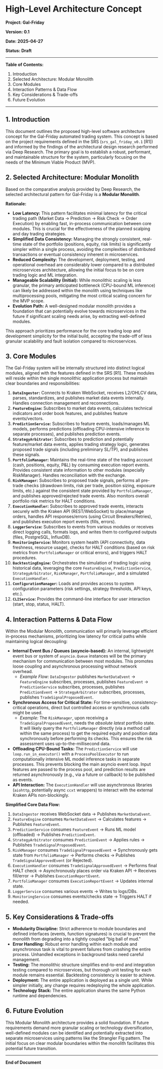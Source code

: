 # High-Level Architecture Concept

**Project: Gal-Friday**

**Version: 0.1**

**Date: 2025-04-27**

**Status: Draft**

---

**Table of Contents:**

1.  Introduction
2.  Selected Architecture: Modular Monolith
3.  Core Modules
4.  Interaction Patterns & Data Flow
5.  Key Considerations & Trade-offs
6.  Future Evolution

---

## 1. Introduction

This document outlines the proposed high-level software architecture concept for the Gal-Friday automated trading system. This concept is based on the project requirements defined in the SRS (`srs_gal_friday_v0.1` [R1]) and informed by the findings of the architectural design research performed via Deep Research. The primary goal is to establish a robust, performant, and maintainable structure for the system, particularly focusing on the needs of the Minimum Viable Product (MVP).

## 2. Selected Architecture: Modular Monolith

Based on the comparative analysis provided by Deep Research, the selected architectural pattern for Gal-Friday is a **Modular Monolith**.

**Rationale:**

* **Low Latency:** This pattern facilitates minimal latency for the critical trading path (Market Data -> Prediction -> Risk Check -> Order Execution) by enabling fast, in-process communication between core modules. This is crucial for the effectiveness of the planned scalping and day trading strategies.
* **Simplified Data Consistency:** Managing the strongly consistent, real-time state of the portfolio (positions, equity, risk limits) is significantly simpler within a single process, avoiding the complexities of distributed transactions or eventual consistency inherent in microservices.
* **Reduced Complexity:** The development, deployment, testing, and operational overhead are considerably lower compared to a distributed microservices architecture, allowing the initial focus to be on core trading logic and ML integration.
* **Manageable Scalability (Initial):** While monolithic scaling is less granular, the primary anticipated bottleneck (CPU-bound ML inference) can likely be addressed within the monolith using techniques like multiprocessing pools, mitigating the most critical scaling concern for the MVP scope.
* **Evolution Path:** A well-designed modular monolith provides a foundation that can potentially evolve towards microservices in the future if significant scaling needs arise, by extracting well-defined modules.

This approach prioritizes performance for the core trading loop and development simplicity for the initial build, accepting the trade-off of less granular scalability and fault isolation compared to microservices.

## 3. Core Modules

The Gal-Friday system will be internally structured into distinct logical modules, aligned with the features defined in the SRS [R1]. These modules will reside within the single monolithic application process but maintain clear boundaries and responsibilities:

1.  **`DataIngestor`:** Connects to Kraken WebSocket, receives L2/OHLCV data, parses, standardizes, and publishes market data events internally. Handles connection management and reconnections.
2.  **`FeatureEngine`:** Subscribes to market data events, calculates technical indicators and order book features, and publishes feature events/vectors.
3.  **`PredictionService`:** Subscribes to feature events, loads/manages ML models, performs predictions (offloading CPU-intensive inference to separate processes), and publishes prediction events.
4.  **`StrategyArbitrator`:** Subscribes to prediction and potentially feature/market data events, applies trading strategy logic, generates proposed trade signals (including preliminary SL/TP), and publishes these signals.
5.  **`PortfolioManager`:** Maintains the real-time state of the trading account (cash, positions, equity, P&L) by consuming execution report events. Provides consistent state information to other modules (especially RiskManager). Handles reconciliation with the exchange.
6.  **`RiskManager`:** Subscribes to proposed trade signals, performs all pre-trade checks (drawdown limits, risk per trade, position sizing, exposure limits, etc.) against the consistent state provided by `PortfolioManager`, and publishes approved/rejected trade events. Also monitors overall portfolio risk metrics for HALT conditions.
7.  **`ExecutionHandler`:** Subscribes to approved trade events, interacts securely with the Kraken API (REST/WebSocket) to place/manage orders, handles API responses/errors (using Circuit Breakers/Retries), and publishes execution report events (fills, errors).
8.  **`LoggerService`:** Subscribes to events from various modules or receives direct logging calls, formats logs, and writes them to configured outputs (files, PostgreSQL, InfluxDB).
9.  **`MonitoringService`:** Monitors system health (API connectivity, data freshness, resource usage), checks for HALT conditions (based on risk metrics from `PortfolioManager` or critical errors), and triggers HALT procedures.
10. **`BacktestingEngine`:** Orchestrates the simulation of trading logic using historical data, leveraging the core `FeatureEngine`, `PredictionService`, `StrategyArbitrator`, `RiskManager`, `PortfolioManager`, and a simulated `ExecutionHandler`.
11. **`ConfigurationManager`:** Loads and provides access to system configuration parameters (risk settings, strategy thresholds, API keys, etc.).
12. **`CLIService`:** Provides the command-line interface for user interaction (start, stop, status, HALT).

## 4. Interaction Patterns & Data Flow

Within the Modular Monolith, communication will primarily leverage efficient in-process mechanisms, prioritizing low latency for critical paths while maintaining logical decoupling:

* **Internal Event Bus / Queues (asyncio-based):** An internal, lightweight event bus or system of `asyncio.Queue` instances will be the primary mechanism for communication between most modules. This promotes loose coupling and asynchronous processing without network overhead.
    * *Example Flow:* `DataIngestor` publishes `MarketDataEvent` -> `FeatureEngine` subscribes, processes, publishes `FeatureEvent` -> `PredictionService` subscribes, processes, publishes `PredictionEvent` -> `StrategyArbitrator` subscribes, processes, publishes `TradeSignalProposedEvent`.
* **Synchronous Access for Critical State:** For time-sensitive, consistency-critical operations, direct but controlled access or synchronous calls might be used.
    * *Example:* The `RiskManager`, upon receiving a `TradeSignalProposedEvent`, needs the *absolute latest* portfolio state. It will likely query the `PortfolioManager` directly (via a method call within the same process) to get the required equity and position data synchronously before performing its checks. This ensures the risk assessment uses up-to-the-millisecond data.
* **Offloading CPU-Bound Tasks:** The `PredictionService` will use `loop.run_in_executor()` with a `ProcessPoolExecutor` to run computationally intensive ML model inference tasks in separate processes. This prevents blocking the main asyncio event loop. Input features are passed to the process pool, and prediction results are returned asynchronously (e.g., via a future or callback) to be published as events.
* **API Interaction:** The `ExecutionHandler` will use asynchronous libraries (`aiohttp`, potentially async `ccxt` wrappers) to interact with the external Kraken APIs non-blockingly.

**Simplified Core Data Flow:**

1.  `DataIngestor` receives WebSocket data -> Publishes `MarketDataEvent`.
2.  `FeatureEngine` consumes `MarketDataEvent` -> Calculates features -> Publishes `FeatureEvent`.
3.  `PredictionService` consumes `FeatureEvent` -> Runs ML model (offloaded) -> Publishes `PredictionEvent`.
4.  `StrategyArbitrator` consumes `PredictionEvent` -> Applies rules -> Publishes `TradeSignalProposedEvent`.
5.  `RiskManager` consumes `TradeSignalProposedEvent` -> Synchronously gets state from `PortfolioManager` -> Performs checks -> Publishes `TradeSignalApprovedEvent` (or Rejected).
6.  `ExecutionHandler` consumes `TradeSignalApprovedEvent` -> Performs final HALT check -> Asynchronously places order via Kraken API -> Receives fill/error -> Publishes `ExecutionReportEvent`.
7.  `PortfolioManager` consumes `ExecutionReportEvent` -> Updates internal state.
8.  `LoggerService` consumes various events -> Writes to logs/DBs.
9.  `MonitoringService` consumes events/checks state -> Triggers HALT if needed.

## 5. Key Considerations & Trade-offs

* **Modularity Discipline:** Strict adherence to module boundaries and defined interfaces (events, function signatures) is crucial to prevent the monolith from degrading into a tightly coupled "big ball of mud."
* **Error Handling:** Robust error handling within each module and asynchronous task is vital to prevent failures from crashing the entire process. Unhandled exceptions in background tasks need careful management.
* **Testing:** The monolithic structure simplifies end-to-end and integration testing compared to microservices, but thorough unit testing for each module remains essential. Backtesting consistency is easier to achieve.
* **Deployment:** The entire application is deployed as a single unit. While simpler initially, any change requires redeploying the whole application.
* **Technology Stack:** The entire application shares the same Python runtime and dependencies.

## 6. Future Evolution

This Modular Monolith architecture provides a solid foundation. If future requirements demand more granular scaling or technology diversification, well-defined modules can be identified and potentially extracted into separate microservices using patterns like the Strangler Fig pattern. The initial focus on clear modular boundaries within the monolith facilitates this potential future transition.

---
**End of Document**
